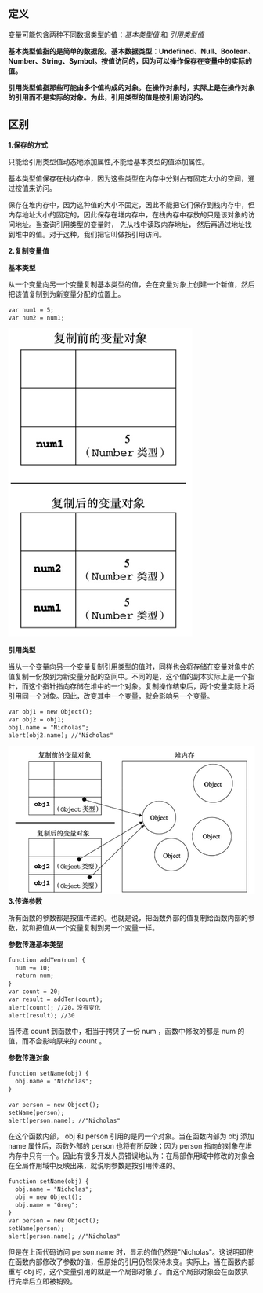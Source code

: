 ## 定义
变量可能包含两种不同数据类型的值：*基本类型值* 和 *引用类型值*

**基本类型值指的是简单的数据段。基本数据类型：Undefined、Null、Boolean、Number、String、Symbol。按值访问的，因为可以操作保存在变量中的实际的值。**

**引用类型值指那些可能由多个值构成的对象。在操作对象时，实际上是在操作对象的引用而不是实际的对象。为此，引用类型的值是按引用访问的。**

## 区别
**1.保存的方式** 

只能给引用类型值动态地添加属性,不能给基本类型的值添加属性。

基本类型值保存在栈内存中，因为这些类型在内存中分别占有固定大小的空间，通过按值来访问。

保存在堆内存中，因为这种值的大小不固定，因此不能把它们保存到栈内存中，但内存地址大小的固定的，因此保存在堆内存中，在栈内存中存放的只是该对象的访问地址。当查询引用类型的变量时， 先从栈中读取内存地址， 然后再通过地址找到堆中的值。对于这种，我们把它叫做按引用访问。

**2.复制变量值** 

**基本类型**

从一个变量向另一个变量复制基本类型的值，会在变量对象上创建一个新值，然后把该值复制到为新变量分配的位置上。  
```
var num1 = 5; 
var num2 = num1;  
```
![](https://github.com/wangyuanfen/study-notes/blob/master/image/68747470733a2f2f75706c6f61642e63632f69312f323031392f30372f30352f484a386e6b5a2e706e67.png?raw=true)

**引用类型**

当从一个变量向另一个变量复制引用类型的值时，同样也会将存储在变量对象中的值复制一份放到为新变量分配的空间中。不同的是，这个值的副本实际上是一个指针，而这个指针指向存储在堆中的一个对象。复制操作结束后，两个变量实际上将引用同一个对象。因此，改变其中一个变量，就会影响另一个变量。
```
var obj1 = new Object(); 
var obj2 = obj1; 
obj1.name = "Nicholas"; 
alert(obj2.name); //"Nicholas"
```
![](https://raw.githubusercontent.com/wangyuanfen/study-notes/master/image/68747470733a2f2f75706c6f61642e63632f69312f323031392f30372f30352f6858575961502e706e67.png)
**3.传递参数**

所有函数的参数都是按值传递的。也就是说，把函数外部的值复制给函数内部的参数，就和把值从一个变量复制到另一个变量一样。  

**参数传递基本类型**
```
function addTen(num) { 
  num += 10; 
  return num; 
}
var count = 20; 
var result = addTen(count); 
alert(count); //20，没有变化 
alert(result); //30
```
当传递 count 到函数中，相当于拷贝了一份 num ，函数中修改的都是 num 的值，而不会影响原来的 count 。

**参数传递对象**
```
function setName(obj) { 
  obj.name = "Nicholas"; 
}

var person = new Object(); 
setName(person); 
alert(person.name); //"Nicholas"
```
在这个函数内部， obj 和 person 引用的是同一个对象。当在函数内部为 obj 添加 name 属性后，函数外部的 person 也将有所反映；因为 person 指向的对象在堆内存中只有一个。因此有很多开发人员错误地认为：在局部作用域中修改的对象会在全局作用域中反映出来，就说明参数是按引用传递的。
```
function setName(obj) { 
  obj.name = "Nicholas"; 
  obj = new Object(); 
  obj.name = "Greg"; 
}
var person = new Object(); 
setName(person); 
alert(person.name); //"Nicholas"
```
但是在上面代码访问 person.name 时，显示的值仍然是"Nicholas"。这说明即使在函数内部修改了参数的值，但原始的引用仍然保持未变。实际上，当在函数内部重写 obj 时，这个变量引用的就是一个局部对象了。而这个局部对象会在函数执行完毕后立即被销毁。
